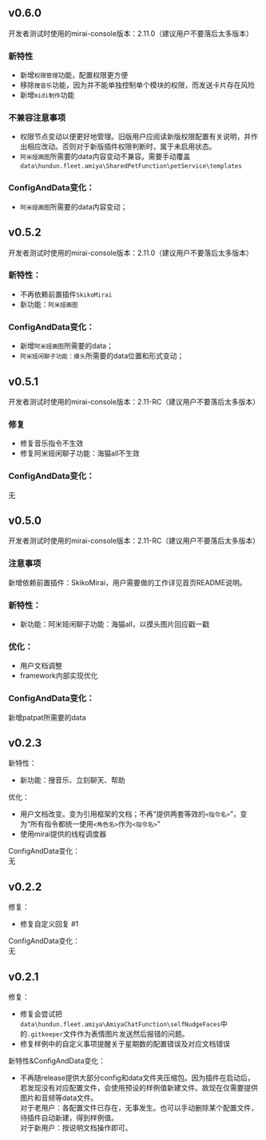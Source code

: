 ## v0.6.0

开发者测试时使用的mirai-console版本：2.11.0（建议用户不要落后太多版本）

### 新特性

- 新增`权限管理`功能，配置权限更方便
- 移除`搜音乐`功能，因为并不能单独控制单个模块的权限，而发送卡片存在风险
- 新增`midi制作`功能

### 不兼容注意事项

- 权限节点变动以便更好地管理。旧版用户应阅读新版权限配置有关说明，并作出相应改动。否则对于新版插件权限判断时，属于未启用状态。
- `阿米娅画图`所需要的data内容变动不兼容。需要手动覆盖`data\hundun.fleet.amiya\SharedPetFunction\petService\templates`

### ConfigAndData变化：  

- `阿米娅画图`所需要的data内容变动；

## v0.5.2

开发者测试时使用的mirai-console版本：2.11.0（建议用户不要落后太多版本）

### 新特性：

- 不再依赖前置插件`SkikoMirai`
- 新功能：`阿米娅画图`

### ConfigAndData变化：  

- 新增`阿米娅画图`所需要的data；
- `阿米娅闲聊子功能：摸头`所需要的data位置和形式变动；

## v0.5.1

开发者测试时使用的mirai-console版本：2.11-RC（建议用户不要落后太多版本）

### 修复

- 修复音乐指令不生效
- 修复阿米娅闲聊子功能：海猫all不生效

### ConfigAndData变化：  

无

## v0.5.0

开发者测试时使用的mirai-console版本：2.11-RC（建议用户不要落后太多版本）

### 注意事项

新增依赖前置插件：SkikoMirai，用户需要做的工作详见首页README说明。

### 新特性：
- 新功能：阿米娅闲聊子功能：海猫all，以摸头图片回应戳一戳

### 优化：
- 用户文档调整
- framework内部实现优化

### ConfigAndData变化：  

新增patpat所需要的data

## v0.2.3

新特性：
- 新功能：搜音乐、立刻聊天、帮助

优化：
- 用户文档改变。变为引用框架的文档；不再“提供两套等效的`<指令名>`”，变为“所有指令都统一使用`<角色名>`作为`<指令名>`”
- 使用mirai提供的线程调度器

ConfigAndData变化：  
无


## v0.2.2

修复：
- 修复自定义回复 #1 

ConfigAndData变化：  
无

## v0.2.1

修复：
- 修复会尝试把`data\hundun.fleet.amiya\AmiyaChatFunction\selfNudgeFaces`中的`.gitkeeper`文件作为表情图片发送然后报错的问题。
- 修复样例中的自定义事项提醒关于星期数的配置错误及对应文档错误
 
新特性&ConfigAndData变化：
- 不再随release提供大部分config和data文件夹压缩包。因为插件在启动后，若发现没有对应配置文件，会使用预设的样例值新建文件。故现在仅需要提供图片和音频等data文件。
   <br>对于老用户：各配置文件已存在，无事发生。也可以手动删除某个配置文件，待插件自动新建，得到样例值。
   <br>对于新用户：按说明文档操作即可。
